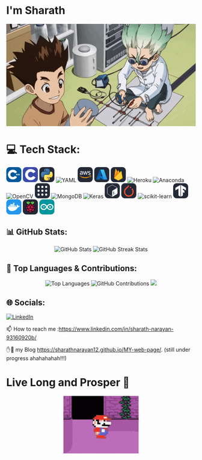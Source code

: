 # I'm Sharath

<div align="center">
  <img src="https://github.com/sharath56/sharath56/blob/main/original_23.gif" alt="me lol" width="700px">
</div>

# 💻 Tech Stack:
  <div>
  <img src="https://github.com/tandpfun/skill-icons/blob/main/icons/CPP.svg" alt="C++" width="40" height="40" />
  <img src="https://github.com/tandpfun/skill-icons/blob/main/icons/C.svg" alt="C" width="40" height="40" />
  <img src="https://github.com/tandpfun/skill-icons/blob/main/icons/Python-Dark.svg" alt="Python" width="40" height="40" />
  <img src="https://github.com/tandpfun/skill-icons/blob/main/icons/YAML.svg" alt="YAML" width="40" height="40" />
  <img src="https://github.com/tandpfun/skill-icons/blob/main/icons/AWS-Dark.svg" alt="AWS" width="40" height="40" />
  <img src="https://github.com/tandpfun/skill-icons/blob/main/icons/Azure-Dark.svg" alt="Azure" width="40" height="40" />
  <img src="https://github.com/tandpfun/skill-icons/blob/main/icons/Firebase-Dark.svg" alt="Firebase" width="40" height="40" />
  <img src="https://github.com/tandpfun/skill-icons/blob/main/icons/Heroku-Dark.svg" alt="Heroku" width="40" height="40" />
  <img src="https://github.com/tandpfun/skill-icons/blob/main/icons/Anaconda-Dark.svg" alt="Anaconda" width="40" height="40" />
  <img src="https://github.com/tandpfun/skill-icons/blob/main/icons/OpenCV-Dark.svg" alt="OpenCV" width="40" height="40" />
  <img src="https://github.com/tandpfun/skill-icons/blob/main/icons/ROS-Dark.svg" alt="ROS" width="40" height="40" />
  <img src="https://github.com/tandpfun/skill-icons/blob/main/icons/MongoDB-Dark.svg" alt="MongoDB" width="40" height="40" />
  <img src="https://github.com/tandpfun/skill-icons/blob/main/icons/Keras-Dark.svg" alt="Keras" width="40" height="40" />
  <img src="https://github.com/tandpfun/skill-icons/blob/main/icons/Bash-Dark.svg" alt="Bash" width="40" height="40"/>
  <img src="https://github.com/tandpfun/skill-icons/blob/main/icons/PyTorch-Dark.svg" alt="PyTorch" width="40" height="40" />
  <img src="https://github.com/tandpfun/skill-icons/blob/main/icons/Scikitlearn-Dark.svg" alt="scikit-learn" width="40" height="40" />
  <img src="https://github.com/tandpfun/skill-icons/blob/main/icons/TensorFlow-Dark.svg" alt="TensorFlow" width="40" height="40" />
  <img src="https://github.com/tandpfun/skill-icons/blob/main/icons/Docker.svg" alt="Docker" width="40" height="40" />
  <img src="https://github.com/tandpfun/skill-icons/blob/main/icons/RaspberryPi-Dark.svg" alt="Raspberry Pi" width="40" height="40" />
  <img src="https://github.com/tandpfun/skill-icons/blob/main/icons/Arduino.svg"alt="Arduino" width="40" height="40" />
  </div>

## 📊 GitHub Stats:
<div align="center">
  <!-- GitHub Stats -->
  <img src="https://github-readme-stats.vercel.app/api?username=sharath56&theme=dark&hide_border=false&include_all_commits=true&count_private=true" alt="GitHub Stats">
  <!-- GitHub Streak Stats -->
  <img src="https://github-readme-streak-stats.herokuapp.com/?user=sharath56&theme=dark&hide_border=false" alt="GitHub Streak Stats">
</div>

 ## 👾 Top Languages & Contributions:
 <div align="center">
  <!-- Top Languages -->
  <img src="https://github-readme-stats.vercel.app/api/top-langs/?username=sharath56&theme=dark&hide_border=false&include_all_commits=true&count_private=true&layout=compact" alt="Top Languages">
  <!-- GitHub Contributions -->
  <img src="https://github-contributor-stats.vercel.app/api?username=sharath56&limit=5&theme=dark&combine_all_yearly_contributions=true" alt="GitHub Contributions">
  <!-- Visit Count -->
  <img src="https://visitcount.itsvg.in/api?id=sharath56&icon=0&color=0">
 </div>

## 🌐 Socials:
[![LinkedIn](https://img.shields.io/badge/LinkedIn-%230077B5.svg?logo=linkedin&logoColor=white)](https://linkedin.com/in/sharath-narayan) 

📫 How to reach me :https://www.linkedin.com/in/sharath-narayan-93160920b/

✋🖖 my Blog https://sharathnarayan12.github.io/MY-web-page/. (still under progress ahahahahah!!!)

# Live Long and Prosper 🖖

<div align="center">
  <img src="https://github.com/sharath56/sharath56/blob/main/Mario%20GIF%20-%20Mario%20-%20Discover%20%26%20Share%20GIFs.gif" style="width: 200px; height: auto;">
</div>


